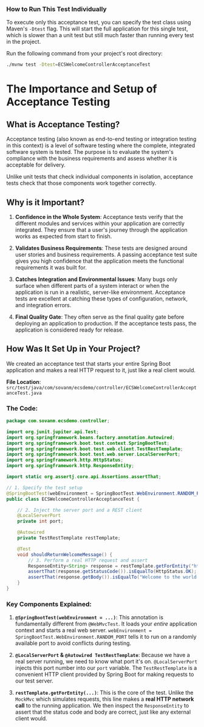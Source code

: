 
### How to Run This Test Individually

To execute only this acceptance test, you can specify the test class using Maven's `-Dtest` flag. This will start the full application for this single test, which is slower than a unit test but still much faster than running every test in the project.

Run the following command from your project's root directory:

```bash
./mvnw test -Dtest=ECSWelcomeControllerAcceptanceTest
```


# The Importance and Setup of Acceptance Testing

## What is Acceptance Testing?

Acceptance testing (also known as end-to-end testing or integration testing in this context) is a level of software testing where the complete, integrated software system is tested. The purpose is to evaluate the system's compliance with the business requirements and assess whether it is acceptable for delivery.

Unlike unit tests that check individual components in isolation, acceptance tests check that those components work together correctly.

## Why is it Important?

1.  **Confidence in the Whole System**: Acceptance tests verify that the different modules and services within your application are correctly integrated. They ensure that a user's journey through the application works as expected from start to finish.

2.  **Validates Business Requirements**: These tests are designed around user stories and business requirements. A passing acceptance test suite gives you high confidence that the application meets the functional requirements it was built for.

3.  **Catches Integration and Environmental Issues**: Many bugs only surface when different parts of a system interact or when the application is run in a realistic, server-like environment. Acceptance tests are excellent at catching these types of configuration, network, and integration errors.

4.  **Final Quality Gate**: They often serve as the final quality gate before deploying an application to production. If the acceptance tests pass, the application is considered ready for release.

## How Was It Set Up in Your Project?

We created an acceptance test that starts your entire Spring Boot application and makes a real HTTP request to it, just like a real client would.

**File Location**: `src/test/java/com/sovanm/ecsdemo/controller/ECSWelcomeControllerAcceptanceTest.java`

### The Code:

```java
package com.sovanm.ecsdemo.controller;

import org.junit.jupiter.api.Test;
import org.springframework.beans.factory.annotation.Autowired;
import org.springframework.boot.test.context.SpringBootTest;
import org.springframework.boot.test.web.client.TestRestTemplate;
import org.springframework.boot.test.web.server.LocalServerPort;
import org.springframework.http.HttpStatus;
import org.springframework.http.ResponseEntity;

import static org.assertj.core.api.Assertions.assertThat;

// 1. Specify the test setup
@SpringBootTest(webEnvironment = SpringBootTest.WebEnvironment.RANDOM_PORT)
public class ECSWelcomeControllerAcceptanceTest {

    // 2. Inject the server port and a REST client
    @LocalServerPort
    private int port;

    @Autowired
    private TestRestTemplate restTemplate;

    @Test
    void shouldReturnWelcomeMessage() {
        // 3. Perform a real HTTP request and assert
        ResponseEntity<String> response = restTemplate.getForEntity("http://localhost:" + port + "/ecs/welcome", String.class);
        assertThat(response.getStatusCode()).isEqualTo(HttpStatus.OK);
        assertThat(response.getBody()).isEqualTo("Welcome to the world of ECS...!");
    }
}
```

### Key Components Explained:

1.  **`@SpringBootTest(webEnvironment = ...)`**: This annotation is fundamentally different from `@WebMvcTest`. It loads your *entire* application context and starts a real web server. `webEnvironment = SpringBootTest.WebEnvironment.RANDOM_PORT` tells it to run on a randomly available port to avoid conflicts during testing.

2.  **`@LocalServerPort` & `@Autowired TestRestTemplate`**: Because we have a real server running, we need to know what port it's on. `@LocalServerPort` injects this port number into our `port` variable. The `TestRestTemplate` is a convenient HTTP client provided by Spring Boot for making requests to our test server.

3.  **`restTemplate.getForEntity(...)`**: This is the core of the test. Unlike the `MockMvc` which simulates requests, this line makes a **real HTTP network call** to the running application. We then inspect the `ResponseEntity` to assert that the status code and body are correct, just like any external client would.
